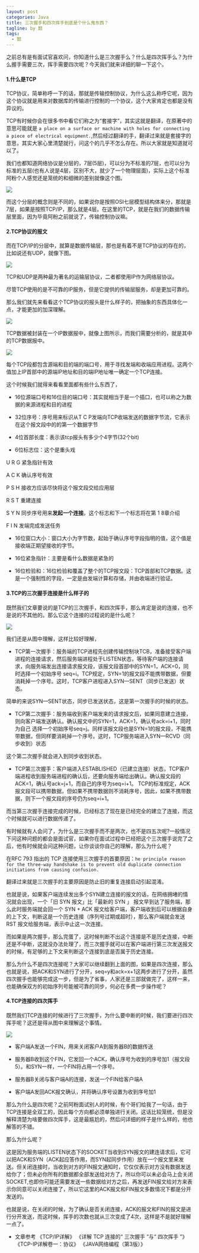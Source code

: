 ```yaml
---
layout: post
categories: Java
title: 三次握手和四次挥手到底是个什么鬼东西？
tagline: by 懿
tags: 
  - 懿
---
```


之前总有是有面试官喜欢问，你知道什么是三次握手么？什么是四次挥手么？为什么握手需要三次，挥手需要四次呢？今天我们就来详细的聊一下这个。

<!--more-->

#### 1.什么是TCP

TCP协议，简单称呼一下的话，那就是传输控制协议，为什么这么称呼它呢，因为这个协议就是用来对数据库的传输进行控制的一个协议，这个大家肯定也都是没有异议的。

TCP有时候你会在很多书中看它们称之为“套接字”，其实这就是翻译，在原著中的意思可能就是 `a place on a surface or machine with holes for connecting a piece of electrical equipment.`,然后经过翻译的手，翻译过来就是套接字的意思，其实大家心里清楚就行，问这个的几乎不怎么存在。所以大家就是知道就可以了。

我们也都知道网络协议是分层的，7层(5层)，可以分为不标准的7层，也可以分为标准的五层(也有人说是4层，区别不大，就少了一个物理层面)，实际上这个标准阿粉个人感觉还是笼统的和细微的差别就像这个图。

![](http://www.justdojava.com/assets/images/2019/java/image_yi/2021/02-17/1.jpg)

而这个分层的概念则是不同的，如果说你是按照OSI七层模型结构体来分，那就是7层，如果是按照TCP/IP，那么就是4层。在这里的TCP，就是在我们的数据传输层里面，因为毕竟阿粉之前就说了，传输控制协议嘛。

#### 2.TCP协议的报文

而在TCP/IP的分层中，就算是数据传输层，那也是有着不是TCP协议的存在的，比如说还有UDP，就像下图。

![](http://www.justdojava.com/assets/images/2019/java/image_yi/2021/02-17/2.jpg)

TCP和UDP是两种最为著名的运输层协议，二者都使用IP作为网络层协议。

尽管TCP使用的是不可靠的IP服务，但是它提供的传输层服务，却是更加可靠的。

那么我们就先来看看这个TCP协议的报头是什么样子的，把抽象的东西具体化一点，才能更加的加深理解。

![](http://www.justdojava.com/assets/images/2019/java/image_yi/2021/02-17/3.jpg)

TCP数据被封装在一个IP数据报中，就像上图所示，而我们需要分析的，就是其中的TCP数据报中。

![](http://www.justdojava.com/assets/images/2019/java/image_yi/2021/02-17/4.jpg)

每个TCP段都包含源端和目的端的端口号，用于寻找发端和收端应用进程。这两个值加上IP首部中的源端IP地址和目的端IP地址唯一确定一个TCP连接。

这个时候我们就得来看看里面都有些什么东西了，

- 16位源端口号和16位目的端口号：其实就相当于是一个插口，也可以称之为数据的来源进程和目的进程

- 32位序号：序号用来标识从T C P发端向TCP收端发送的数据字节流，它表示在这个报文段中的的第一个数据字节

- 4位首部长度：表示该tcp报头有多少个4字节(32个bit)

- 6位标志位：这个是重头戏

U R G 紧急指针有效

A C K 确认序号有效

P S H 接收方应该尽快将这个报文段交给应用层

R S T 重建连接

S Y N 同步序号用来**发起一个连接**。这个标志和下一个标志将在第 1 8章介绍

F I N 发端完成发送任务

- 16位窗口大小：窗口大小为字节数，起始于确认序号字段指明的值，这个值是接收端正期望接收的字节。

- 16位紧急指针：主要是看什么数据是紧急的

- 16位检验和：16位检验和覆盖了整个的TCP报文段：TCP首部和TCP数据。这是一个强制性的字段，一定是由发端计算和存储，并由收端进行验证。

#### 3.TCP的三次握手连接是什么样子的

既然我们文章要说的是TCP的三次握手，和四次挥手，那么肯定是说的连接，也不是说的不其他的。那么它这个连接的过程说的是什么呢？

![](http://www.justdojava.com/assets/images/2019/java/image_yi/2021/02-17/5.jpg)

我们还是从图中理解，这样比较好理解，

- TCP第一次握手：服务端的TCP进程先创建传输控制块TCB，准备接受客户端进程的连接请求，然后服务端进程处于LISTEN状态，等待客户端的连接请求，向服务端发出连接请求报文段，该报文段首部中的SYN=1，ACK=0，同时选择一个初始序号 seq=i。TCP规定，SYN=1的报文段不能携带数据，但要消耗掉一个序号。这时，TCP客户进程进入SYN—SENT（同步已发送）状态。

简单的来说SYN—SENT状态，同步已发送状态，这是第一次握手的时候的状态。

- TCP第二次握手：服务端收到客户端发来的请求报文后，如果同意建立连接，则向客户端发送确认。确认报文中的SYN=1，ACK=1，确认号ack=i+1，同时为自己 选择一个初始序号seq=j。同样该报文段也是SYN=1的报文段，不能携带数据，但同样要消耗掉一个序号。这时，TCP服务端进入SYN—RCVD（同步收到）状态

这个第二次握手就会进入到同步收到状态。

- TCP第三次握手：客户端进入ESTABLISHED（已建立连接）状态，TCP客户端进程收到服务端进程的确认后，还要向服务端给出确认。确认报文段的ACK=1，确认号ack=j+1，而自己的序号为seq=i+1。 TCP的标准规定，ACK报文段可以携带数据，但如果不携带数据则不消耗序号，因此，如果不携带数据，则下一个报文段的序号仍为seq=i+1。

而当第三次握手连接完成的时候，已经标志了现在是已经完全的建立了连接，而这个时候就可以进行数据传递了。

有时候就有人会问了，为什么是三次握手而不是两次，也不是四五次呢?一般情况下问这种问题的都会是面试官，如果你在面试过程中已经把这个三次握手说完了之后，他有时候就会问这种问题，让你谈谈你自己的理解，那么为什么呢？

在RFC 793 指出的 TCP 连接使用三次握手的首要原因：`he principle reason for the three-way handshake is to prevent old duplicate connection initiations from causing confusion.`

翻译过来就是三次握手的主要原因是防止旧的重复连接启动引起混淆。

也就是说，如果客户端连续发出多个SYN建立连接的报文的话，在网络拥堵的情况就会出现，一个「旧 SYN 报文」比「最新的 SYN 」 报文早到达了服务端，那么此时服务端就会回一个 SYN + ACK 报文给客户端，客户端收到后可以根据自身的上下文，判断这是一个历史连接（序列号过期或超时），那么客户端就会发送 RST 报文给服务端，表示中止这一次连接。

而如果是两次握手，那么完蛋了，这时候判断不出这个连接是不是历史连接，中断还是不中断，这就没办法处理了，而三次握手就可以在客户端进行第三次发送报文的时候，有足够的上下文来判断这个连接到底是否属于历史连接。

那么为什么不是四次连接呢？大家可以继续翻到上面的图，如果是四次连接，那么也就是说，把ACK和SYN进行了分开，seq=y和ack=x+1这两步进行了分开，虽然四次握手也能够完成这一步，但是为了省事，人家还是三部就做完了，这样一来，也能确保双方的初始序列号能被可靠的同步，何必在多费一步操作呢？

#### 4.TCP连接的四次挥手

既然我们TCP连接的时候进行了三次握手，为什么要中断的时候，我们要进行四次挥手呢？这还是得从图中来理解这个事情。

![](http://www.justdojava.com/assets/images/2019/java/image_yi/2021/02-17/6.jpg)

- 客户端A发送一个FIN，用来关闭客户A到服务器B的数据传送

- 服务器B收到这个FIN，它发回一个ACK，确认序号为收到的序号加1（报文段5）。和SYN一样，一个FIN将占用一个序号。

- 服务器B关闭与客户端A的连接，发送一个FIN给客户端A

- 客户端A发回ACK报文确认，并将确认序号设置为收到序号加1

那么为什么是四次呢？之前阿粉面试别人的时候，有个哥们给我了一句话，由于TCP连接是全双工的，因此每个方向都必须单独进行关闭。这话比较笼统，但是没解释清楚为啥要做四次挥手，这是最尴尬的，然后问详细的样子是什么样的，他也解答的不错。

那么为什么呢？

这是因为服务端的LISTEN状态下的SOCKET当收到SYN报文的建连请求后，它可以把ACK和SYN（ACK起应答作用，而SYN起同步作用）放在一个报文里来发送。但关闭连接时，当收到对方的FIN报文通知时，它仅仅表示对方没有数据发送给你了；但未必你所有的数据都全部发送给对方了，所以你可以未必会马上会关闭SOCKET,也即你可能还需要发送一些数据给对方之后，再发送FIN报文给对方来表示你同意可以关闭连接了，所以它这里的ACK报文和FIN报文多数情况下都是分开发送的。

也就是说，在关闭的时候，为了确认是否关闭连接，ACK的报文和FIN的报文是进行分开发送，而这时候，挥手的次数也就从三次变成了4次，这样是不是就好理解一点了。

- 文章参考
《TCP/IP详解》
《详解 TCP 连接的“ 三次握手 ”与“ 四次挥手 ”》
《TCP-IP详解卷一：协议》
《JAVA网络编程（第3版）》